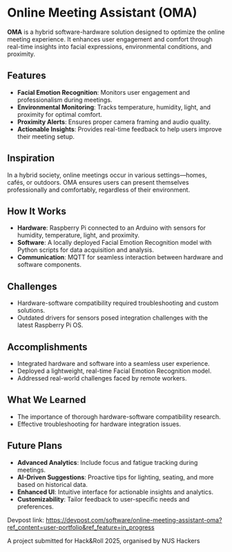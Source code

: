 # Online Meeting Assistant (OMA)  

**OMA** is a hybrid software-hardware solution designed to optimize the online meeting experience. It enhances user engagement and comfort through real-time insights into facial expressions, environmental conditions, and proximity.  

## Features  
- **Facial Emotion Recognition**: Monitors user engagement and professionalism during meetings.  
- **Environmental Monitoring**: Tracks temperature, humidity, light, and proximity for optimal comfort.  
- **Proximity Alerts**: Ensures proper camera framing and audio quality.  
- **Actionable Insights**: Provides real-time feedback to help users improve their meeting setup.  

## Inspiration  
In a hybrid society, online meetings occur in various settings—homes, cafés, or outdoors. OMA ensures users can present themselves professionally and comfortably, regardless of their environment.  

## How It Works  
- **Hardware**: Raspberry Pi connected to an Arduino with sensors for humidity, temperature, light, and proximity.  
- **Software**: A locally deployed Facial Emotion Recognition model with Python scripts for data acquisition and analysis.  
- **Communication**: MQTT for seamless interaction between hardware and software components.  

## Challenges  
- Hardware-software compatibility required troubleshooting and custom solutions.  
- Outdated drivers for sensors posed integration challenges with the latest Raspberry Pi OS.  

## Accomplishments  
- Integrated hardware and software into a seamless user experience.  
- Deployed a lightweight, real-time Facial Emotion Recognition model.  
- Addressed real-world challenges faced by remote workers.  

## What We Learned  
- The importance of thorough hardware-software compatibility research.  
- Effective troubleshooting for hardware integration issues.  

## Future Plans  
- **Advanced Analytics**: Include focus and fatigue tracking during meetings.  
- **AI-Driven Suggestions**: Proactive tips for lighting, seating, and more based on historical data.  
- **Enhanced UI**: Intuitive interface for actionable insights and analytics.  
- **Customizability**: Tailor feedback to user-specific needs and preferences.  

Devpost link: https://devpost.com/software/online-meeting-assistant-oma?ref_content=user-portfolio&ref_feature=in_progress

A project submitted for Hack&Roll 2025, organised by NUS Hackers